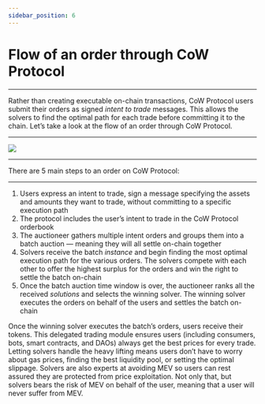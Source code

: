 ```yaml
---
sidebar_position: 6
---
```


# Flow of an order through CoW Protocol

****

Rather than creating executable on-chain transactions, CoW Protocol users submit their orders as signed _intent to trade_ messages. This allows the solvers to find the optimal path for each trade before committing it to the chain. Let’s take a look at the flow of an order through CoW Protocol.

****

![](https://lh7-eu.googleusercontent.com/ubuzdTuV4gRQ5c9aAY7aD14uijgMszHtw7YQJ6UWtfiPfoIbpF252qwokcMtEMBg975XhS80Vz0JLdGItMoaH265hhGHzbII4ZjRs4OaR7yyy77rmp7DtryJCEdWxfKTfEpbgBRSKpkhkkPt8k8Mz6I)

****

There are 5 main steps to an order on CoW Protocol:

****

1. Users express an intent to trade, sign a message specifying the assets and amounts they want to trade, without committing to a specific execution path 
2. The protocol includes the user’s intent to trade in the CoW Protocol orderbook
3. The auctioneer gathers multiple intent orders and groups them into a batch auction — meaning they will all settle on-chain together
4. Solvers receive the batch _instance_ and begin finding the most optimal execution path for the various orders. The solvers compete with each other to offer the highest surplus for the orders and win the right to settle the batch on-chain
5. Once the batch auction time window is over, the auctioneer ranks all the received _solutions_ and selects the winning solver. The winning solver executes the orders on behalf of the users and settles the batch on-chain 

Once the winning solver executes the batch’s orders, users receive their tokens. This delegated trading module ensures users (including consumers, bots, smart contracts, and DAOs) always get the best prices for every trade. Letting solvers handle the heavy lifting means users don’t have to worry about gas prices, finding the best liquidity pool, or setting the optimal slippage. Solvers are also experts at avoiding MEV so users can rest assured they are protected from price exploitation. Not only that, but solvers bears the risk of MEV on behalf of the user, meaning that a user will never suffer from MEV.
